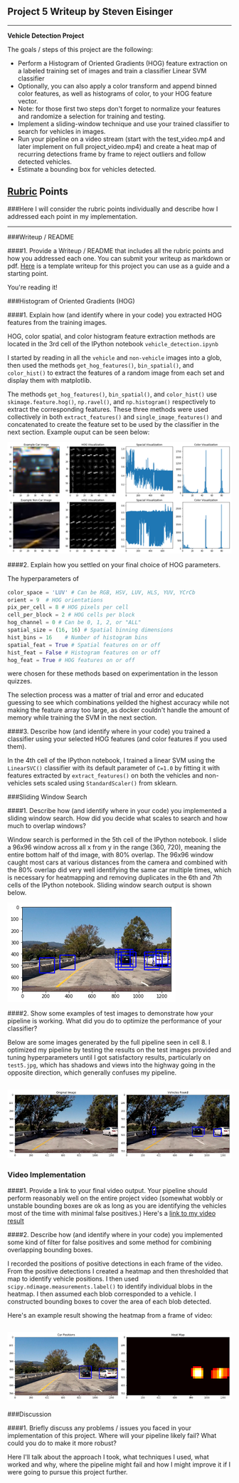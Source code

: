 ## Project 5 Writeup by Steven Eisinger

---

**Vehicle Detection Project**

The goals / steps of this project are the following:

* Perform a Histogram of Oriented Gradients (HOG) feature extraction on a labeled training set of images and train a classifier Linear SVM classifier
* Optionally, you can also apply a color transform and append binned color features, as well as histograms of color, to your HOG feature vector. 
* Note: for those first two steps don't forget to normalize your features and randomize a selection for training and testing.
* Implement a sliding-window technique and use your trained classifier to search for vehicles in images.
* Run your pipeline on a video stream (start with the test_video.mp4 and later implement on full project_video.mp4) and create a heat map of recurring detections frame by frame to reject outliers and follow detected vehicles.
* Estimate a bounding box for vehicles detected.

[//]: # (Image References)
[image1]: ./output_images/feature_visualization.png
[image2]: ./output_images/sliding_windows_no_filter.png
[image3]: ./output_images/sliding_windows_heat.png
[image4]: ./output_images/full_pipeline_issues.png
[video1]: ./find_vehicles.mp4

## [Rubric](https://review.udacity.com/#!/rubrics/513/view) Points
###Here I will consider the rubric points individually and describe how I addressed each point in my implementation.  

---
###Writeup / README

####1. Provide a Writeup / README that includes all the rubric points and how you addressed each one.  You can submit your writeup as markdown or pdf.  [Here](https://github.com/udacity/CarND-Vehicle-Detection/blob/master/writeup_template.md) is a template writeup for this project you can use as a guide and a starting point.  

You're reading it!

###Histogram of Oriented Gradients (HOG)

####1. Explain how (and identify where in your code) you extracted HOG features from the training images.

HOG, color spatial, and color histogram feature extraction methods are located in the 3rd cell of the IPython notebook `vehicle_detection.ipynb`  

I started by reading in all the `vehicle` and `non-vehicle` images into a glob, then used the methods `get_hog_features()`, `bin_spatial()`, and `color_hist()` to extract the features of a random image from each set and display them with matplotlib.

The methods `get_hog_features()`, `bin_spatial()`, and `color_hist()` use `skimage.feature.hog()`, `np.ravel()`, and `np.histogram()` respectively to extract the corresponding features. These three methods were used collectively in both `extract_features()` and `single_image_features()` and concatenated to create the feature set to be used by the classifier in the next section. Example ouput can be seen below:

![alt text][image1]

####2. Explain how you settled on your final choice of HOG parameters.

The hyperparameters of 

```python
color_space = 'LUV' # Can be RGB, HSV, LUV, HLS, YUV, YCrCb
orient = 9  # HOG orientations
pix_per_cell = 8 # HOG pixels per cell
cell_per_block = 2 # HOG cells per block
hog_channel = 0 # Can be 0, 1, 2, or "ALL"
spatial_size = (16, 16) # Spatial binning dimensions
hist_bins = 16    # Number of histogram bins
spatial_feat = True # Spatial features on or off
hist_feat = False # Histogram features on or off
hog_feat = True # HOG features on or off
```

were chosen for these methods based on experimentation in the lesson quizzes.

The selection process was a matter of trial and error and educated guessing to see which combinations yeilded the highest accuracy while not making the feature array too large, as docker couldn't handle the amount of memory while training the SVM in the next section. 

####3. Describe how (and identify where in your code) you trained a classifier using your selected HOG features (and color features if you used them).

In the 4th cell of the IPython notebook, I trained a linear SVM using the `LinearSVC()` classifier with its default parameter of `C=1.0` by fitting it with features extracted by `extract_features()` on both the vehicles and non-vehicles sets scaled using `StandardScaler()` from sklearn.

###Sliding Window Search

####1. Describe how (and identify where in your code) you implemented a sliding window search.  How did you decide what scales to search and how much to overlap windows?

Window search is performed in the 5th cell of the IPython notebook. I slide a 96x96 window across all x from y in the range (360, 720), meaning the entire bottom half of thd image, with 80% overlap. The 96x96 window caught most cars at various distances from the camera and combined with the 80% overlap did very well identifying the same car multiple times, which is necessary for heatmapping and removing duplicates in the 6th and 7th cells of the IPython notebook. Sliding window search output is shown below.

![alt text][image2]

####2. Show some examples of test images to demonstrate how your pipeline is working.  What did you do to optimize the performance of your classifier?

Below are some images generated by the full pipeline seen in cell 8. I optimized my pipeline by testing the results on the test images provided and tuning hyperparameters until I got satisfactory results, particularly on `test5.jpg`, which has shadows and views into the highway going in the opposite direction, which generally confuses my pipeline.

![alt text][image4]
---

### Video Implementation

####1. Provide a link to your final video output.  Your pipeline should perform reasonably well on the entire project video (somewhat wobbly or unstable bounding boxes are ok as long as you are identifying the vehicles most of the time with minimal false positives.)
Here's a [link to my video result](./find_vehicles.mp4)


####2. Describe how (and identify where in your code) you implemented some kind of filter for false positives and some method for combining overlapping bounding boxes.

I recorded the positions of positive detections in each frame of the video.  From the positive detections I created a heatmap and then thresholded that map to identify vehicle positions.  I then used `scipy.ndimage.measurements.label()` to identify individual blobs in the heatmap.  I then assumed each blob corresponded to a vehicle.  I constructed bounding boxes to cover the area of each blob detected.  

Here's an example result showing the heatmap from a frame of video:

![alt text][image3]
---

###Discussion

####1. Briefly discuss any problems / issues you faced in your implementation of this project.  Where will your pipeline likely fail?  What could you do to make it more robust?

Here I'll talk about the approach I took, what techniques I used, what worked and why, where the pipeline might fail and how I might improve it if I were going to pursue this project further.  

